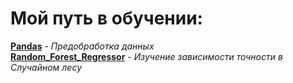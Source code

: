 # Мой путь в обучении:<br> 
**[Pandas](Pandas/README.md)** - *Предобработка данных*<br>
**[Random_Forest_Regressor](Random_Forest_Regressor/README.md)** - *Изучение зависимости точности в Случайном лесу*<br>
